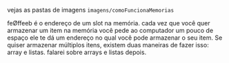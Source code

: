 
vejas as pastas de imagens `imagens/comoFuncionaMemorias` 

feØffeeb é o endereço de um slot na memória.
cada vez que você quer armazenar um item na memória você pede ao computador um pouco de espaço ele te dá um endereço no qual você pode armazenar o seu item. Se quiser armazenar múltiplos itens, existem duas maneiras de fazer isso: array e listas. falarei sobre arrays e listas depois.